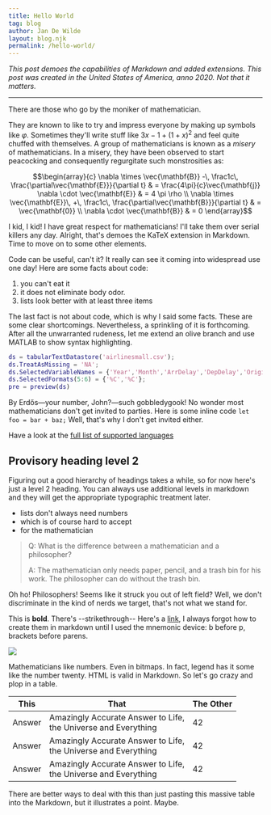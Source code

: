 ```yaml
---
title: Hello World
tag: blog
author: Jan De Wilde
layout: blog.njk
permalink: /hello-world/
---
```


*This post demoes the capabilities of Markdown and added extensions. This post was created in the United States of America, anno 2020. Not that it matters.*

***

There are those who go by the moniker of mathematician. 

They are known to like to try and impress everyone by making up symbols like $\varphi$. Sometimes they'll write stuff like ${3x-1}+(1+x)^2$ and feel quite chuffed with themselves. A group of mathematicians is known as a *misery* of mathematicians. In a misery, they have been observed to start peacocking and consequently regurgitate such monstrosities as:

$$\begin{array}{c}
\nabla \times \vec{\mathbf{B}} -\, \frac1c\, \frac{\partial\vec{\mathbf{E}}}{\partial t} &
= \frac{4\pi}{c}\vec{\mathbf{j}}    \nabla \cdot \vec{\mathbf{E}} & = 4 \pi \rho \\
\nabla \times \vec{\mathbf{E}}\, +\, \frac1c\, \frac{\partial\vec{\mathbf{B}}}{\partial t} & = \vec{\mathbf{0}} \\
\nabla \cdot \vec{\mathbf{B}} & = 0
\end{array}$$

I kid, I kid! I have great respect for mathematicians! I'll take them over serial killers any day. Alright, that's demoes the KaTeX extension in Markdown. Time to move on to some other elements.

Code can be useful, can't it? It really can see it coming into widespread use one day! Here are some facts about code:

1. you can't eat it
1. it does not eliminate body odor. 
1. lists look better with at least three items

The last fact is not about code, which is why I said some facts. These are some clear shortcomings. Nevertheless, a sprinkling of it is forthcoming. After all the unwarranted rudeness, let me extend an olive branch and use MATLAB to show syntax highlighting.

```matlab
ds = tabularTextDatastore('airlinesmall.csv');
ds.TreatAsMissing = 'NA';
ds.SelectedVariableNames = {'Year','Month','ArrDelay','DepDelay','Origin','Dest'};
ds.SelectedFormats(5:6) = {'%C','%C'};
pre = preview(ds)
```

By Erdős—your number, John?—such gobbledygook! No wonder most mathematicians don't get invited to parties. Here is some inline code `let foo = bar + baz;` Well, that's why I don't get invited either.

Have a look at the [full list of supported languages](https://prismjs.com/#supported-languages)

## Provisory heading level 2

Figuring out a good hierarchy of headings takes a while, so for now here's just a level 2 heading. You can always use additional levels in markdown and they will get the appropriate typographic treatment later.

- lists don't always need numbers
- which is of course hard to accept
- for the mathematician

> Q: What is the difference between a mathematician and a philosopher? 
>
>A: The mathematician only needs paper, pencil, and a trash bin for his work. The philosopher can do without the trash bin.

Oh ho! Philosophers! Seems like it struck you out of left field? Well, we don't discriminate in the kind of nerds we target, that's not what we stand for.

This is **bold**. There's --strikethrough-- Here's a [link](https://jandewilde.org), I always forgot how to create them in markdown until I used the mnemonic device: b before p, brackets before parens.

![](https://images.unsplash.com/photo-1523350703530-161b46e28e24?ixlib=rb-1.2.1&ixid=eyJhcHBfaWQiOjEyMDd9&auto=format&fit=crop&w=720&q=80)

Mathematicians like numbers. Even in bitmaps. In fact, legend has it some like the number twenty. HTML is valid in Markdown. So let's go crazy and plop in a table.

<table class="min-w-full divide-y divide-gray-300 bg-white my-10">
  <thead>
    <tr>
      <th class="px-6 py-3 bg-gray-100 border-b border-gray-300 text-left leading-4 font-medium">
        This
      </th>
      <th class="px-6 py-3 bg-gray-100 border-b border-gray-300 text-left leading-4 font-medium">
        That
      </th>
      <th class="px-6 py-3 bg-gray-100 border-b border-gray-300 text-right leading-4 font-medium">
        The Other
      </th>
    </tr>
  </thead>
  <tbody class="divide-y divide-gray-300">
    <tr>
      <td class="px-6 py-4 whitespace-no-wrap border-b border-gray-300">
        Answer
      </td>
      <td class="px-6 py-4 whitespace-no-wrap border-b border-gray-200">
        <div class="text-sm leading-5 text-gray-900">Amazingly Accurate Answer to Life,</div>
        <div class="text-sm leading-5 text-gray-500">the Universe and Everything</div>
      </td>
      <td class="px-6 py-4 whitespace-no-wrap border-b border-gray-200 text-right">
        42
      </td> 
    </tr>
    <tr>
      <td class="px-6 py-4 whitespace-no-wrap border-b border-gray-300">
        Answer
      </td>
      <td class="px-6 py-4 whitespace-no-wrap border-b border-gray-200">
        <div class="text-sm leading-5 text-gray-900">Amazingly Accurate Answer to Life,</div>
        <div class="text-sm leading-5 text-gray-500">the Universe and Everything</div>
      </td>
      <td class="px-6 py-4 whitespace-no-wrap border-b border-gray-200 text-right">
        42
      </td> 
    </tr>
    <tr>
      <td class="px-6 py-4 whitespace-no-wrap border-b border-gray-300">
        Answer
      </td>
      <td class="px-6 py-4 whitespace-no-wrap border-b border-gray-200">
        <div class="text-sm leading-5 text-gray-900">Amazingly Accurate Answer to Life,</div>
        <div class="text-sm leading-5 text-gray-500">the Universe and Everything</div>
      </td>
      <td class="px-6 py-4 whitespace-no-wrap border-b border-gray-200 text-right">
        42
      </td> 
    </tr>
  </tbody>
</table>

There are better ways to deal with this than just pasting this massive table into the Markdown, but it illustrates a point. Maybe.




